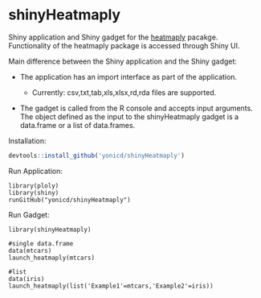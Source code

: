 # shinyHeatmaply

Shiny application and Shiny gadget for the [heatmaply](https://github.com/talgalili/heatmaply) pacakge. Functionality of the heatmaply package is accessed through Shiny UI. 

Main difference between the Shiny application and the Shiny gadget:

  - The application has an import interface as part of the application.
    - Currently: csv,txt,tab,xls,xlsx,rd,rda files are supported.

  - The gadget is called from the R console and accepts input arguments. The object defined as the input to the shinyHeatmaply gadget is a data.frame or a list of data.frames.

Installation:

```r
devtools::install_github('yonicd/shinyHeatmaply')
```

Run Application:

```
library(ploly)
library(shiny)
runGitHub("yonicd/shinyHeatmaply")
```


Run Gadget:

```
library(shinyHeatmaply)

#single data.frame
data(mtcars)
launch_heatmaply(mtcars)

#list
data(iris)
launch_heatmaply(list('Example1'=mtcars,'Example2'=iris))
```


